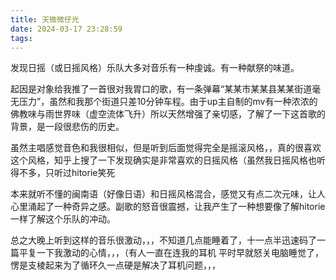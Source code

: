 ```yaml
---
title: 天微微仔光
date: 2024-03-17 23:28:59
tags:
---
```

发现日摇（或日摇风格）乐队大多对音乐有一种虔诚。有一种献祭的味道。

起因是对象给我推了一首很对我胃口的歌，有一条弹幕“某某市某某县某某街道毫无压力”，虽然和我那个街道只差10分钟车程。由于up主自制的mv有一种浓浓的佛教味与雨世界味（虚空流体飞升）所以天然增强了亲切感，了解了一下这首歌的背景，是一段很悲伤的历史。

虽然主唱感觉音色和我很相似，但是听到后面觉得完全是摇滚风格，，真的很喜欢这个风格，知乎上搜了一下发现确实是非常喜欢的日摇风格（虽然我日摇风格也听得不多，只听过hitorie笑死

本来就听不懂的闽南语（好像日语）和日摇风格混合，感觉又有点二次元味，让人心里涌起了一种奇异之感。副歌的怒音很震撼，让我产生了一种想要像了解hitorie一样了解这个乐队的冲动。

总之大晚上听到这样的音乐很激动，，，不知道几点能睡着了，十一点半迅速码了一篇平复一下我激动的心情，，，（有人一直在连我的耳机 平时早就怒关电脑睡觉了，愣是支棱起来为了循环久一点硬是解决了耳机问题，，，